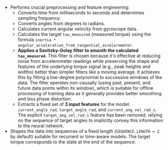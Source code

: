 *   Performs crucial preprocessing and feature engineering:
    *   Converts time from milliseconds to seconds and determines sampling frequency.
    *   Converts angles from degrees to radians.
    *   Calculates current angular velocity from gyroscope data.
    *   Calculates the target `tau_measured` (measured torque) using the formula `inertia * angular_acceleration_from_tangential_accelerometer`.
    *   **Applies a Savitzky-Golay filter to smooth the calculated `tau_measured`.** This filter is chosen because it's effective at reducing noise from accelerometer readings while preserving the shape and features of the underlying torque signal (e.g., peak heights and widths) better than simpler filters like a moving average. It achieves this by fitting a low-degree polynomial to successive windows of the data. The filter operates non-causally (using past, present, and future data points within its window), which is suitable for offline processing of training data as it generally provides better smoothing and less phase distortion.
    *   Extracts a fixed set of **3 input features** for the model: `current_angle_rad`, `target_angle_rad`, and `current_ang_vel_rad_s`. The explicit `target_ang_vel_rad_s` feature has been removed, relying on the sequence of target angles to implicitly convey this information to the neural network.
*   Shapes the data into sequences of a fixed length (`SEQUENCE_LENGTH = 2` by default) suitable for recurrent or time-aware models. The target torque corresponds to the state at the end of the sequence.